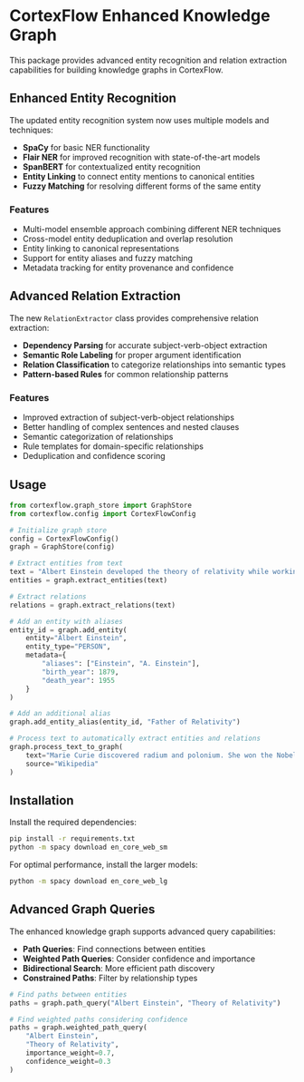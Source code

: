 # CortexFlow Enhanced Knowledge Graph

This package provides advanced entity recognition and relation extraction capabilities for building knowledge graphs in CortexFlow.

## Enhanced Entity Recognition

The updated entity recognition system now uses multiple models and techniques:

- **SpaCy** for basic NER functionality
- **Flair NER** for improved recognition with state-of-the-art models
- **SpanBERT** for contextualized entity recognition
- **Entity Linking** to connect entity mentions to canonical entities
- **Fuzzy Matching** for resolving different forms of the same entity

### Features

- Multi-model ensemble approach combining different NER techniques
- Cross-model entity deduplication and overlap resolution
- Entity linking to canonical representations
- Support for entity aliases and fuzzy matching
- Metadata tracking for entity provenance and confidence

## Advanced Relation Extraction

The new `RelationExtractor` class provides comprehensive relation extraction:

- **Dependency Parsing** for accurate subject-verb-object extraction
- **Semantic Role Labeling** for proper argument identification
- **Relation Classification** to categorize relationships into semantic types
- **Pattern-based Rules** for common relationship patterns

### Features

- Improved extraction of subject-verb-object relationships
- Better handling of complex sentences and nested clauses
- Semantic categorization of relationships
- Rule templates for domain-specific relationships
- Deduplication and confidence scoring

## Usage

```python
from cortexflow.graph_store import GraphStore
from cortexflow.config import CortexFlowConfig

# Initialize graph store
config = CortexFlowConfig()
graph = GraphStore(config)

# Extract entities from text
text = "Albert Einstein developed the theory of relativity while working in Berlin."
entities = graph.extract_entities(text)

# Extract relations
relations = graph.extract_relations(text)

# Add an entity with aliases
entity_id = graph.add_entity(
    entity="Albert Einstein",
    entity_type="PERSON",
    metadata={
        "aliases": ["Einstein", "A. Einstein"],
        "birth_year": 1879,
        "death_year": 1955
    }
)

# Add an additional alias
graph.add_entity_alias(entity_id, "Father of Relativity")

# Process text to automatically extract entities and relations
graph.process_text_to_graph(
    text="Marie Curie discovered radium and polonium. She won the Nobel Prize in Physics in 1903.",
    source="Wikipedia"
)
```

## Installation

Install the required dependencies:

```bash
pip install -r requirements.txt
python -m spacy download en_core_web_sm
```

For optimal performance, install the larger models:

```bash
python -m spacy download en_core_web_lg
```

## Advanced Graph Queries

The enhanced knowledge graph supports advanced query capabilities:

- **Path Queries**: Find connections between entities
- **Weighted Path Queries**: Consider confidence and importance
- **Bidirectional Search**: More efficient path discovery
- **Constrained Paths**: Filter by relationship types

```python
# Find paths between entities
paths = graph.path_query("Albert Einstein", "Theory of Relativity")

# Find weighted paths considering confidence
paths = graph.weighted_path_query(
    "Albert Einstein", 
    "Theory of Relativity",
    importance_weight=0.7,
    confidence_weight=0.3
)
``` 
